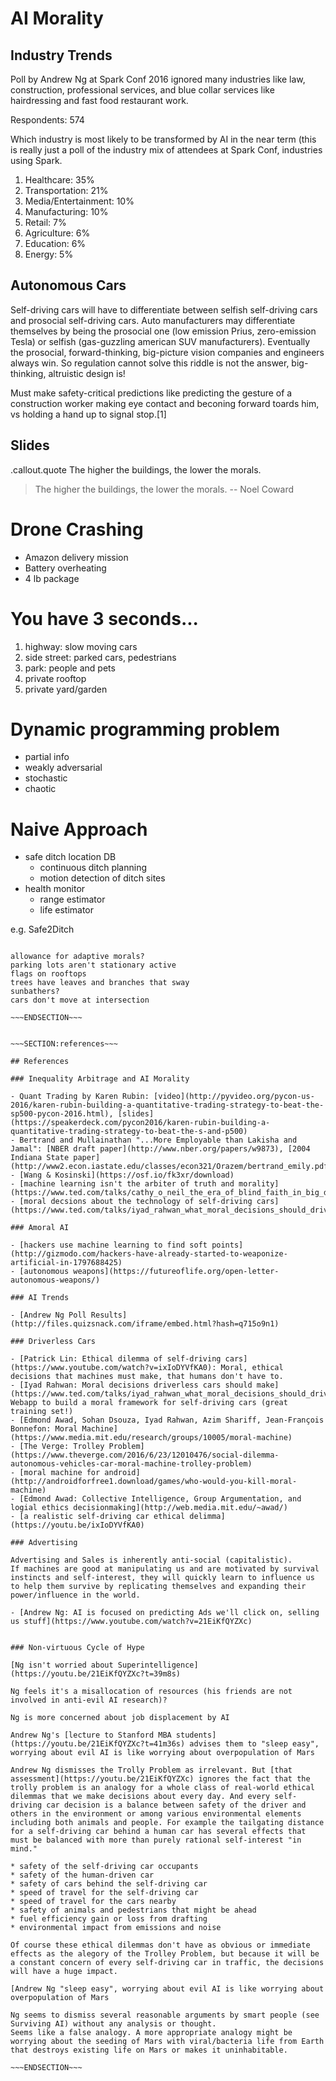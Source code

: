 # AI Morality

## Industry Trends

Poll by Andrew Ng at Spark Conf 2016 ignored many industries like law, construction, professional services, and blue collar services like hairdressing and fast food restaurant work.

Respondents: 574

Which industry is most likely to be transformed by AI in the near term (this is really just a poll of the industry mix of attendees at Spark Conf, industries using Spark.

1. Healthcare: 35%
2. Transportation: 21%
3. Media/Entertainment: 10%
4. Manufacturing: 10%
5. Retail: 7%
6. Agriculture: 6%
7. Education: 6%
8. Energy: 5%

## Autonomous Cars

Self-driving cars will have to differentiate between selfish self-driving cars and prosocial self-driving cars.
Auto manufacturers may differentiate themselves by being the prosocial one (low emission Prius, zero-emission Tesla) or selfish (gas-guzzling american SUV manufacturers).
Eventually the prosocial, forward-thinking, big-picture vision companies and engineers always win.
So regulation cannot solve this riddle is not the answer, big-thinking, altruistic design is!

Must make safety-critical predictions like predicting the gesture of a construction worker making eye contact and beconing forward toards him, vs holding a hand up to signal stop.[1]

## Slides

<!SLIDE>

.callout.quote The higher the buildings, the lower the morals. 

> The higher the buildings,
> the lower the morals. 
> -- Noel Coward

<!SLIDE bullets incremental transition=fade>

# Drone Crashing

* Amazon delivery mission
* Battery overheating
* 4 lb package

<!SLIDE transition=fade>

# You have 3 seconds... 

1. highway: slow moving cars
2. side street: parked cars, pedestrians
3. park: people and pets
4. private rooftop
5. private yard/garden

<!SLIDE transition=fade>

# Dynamic programming problem

- partial info
- weakly adversarial
- stochastic
- chaotic


<!SLIDE transition=fade>

# Naive Approach

- safe ditch location DB
  - continuous ditch planning
  - motion detection of ditch sites
- health monitor
  - range estimator
  - life estimator

e.g. Safe2Ditch

~~~SECTION:notes~~~

allowance for adaptive morals?
parking lots aren't stationary active 
flags on rooftops
trees have leaves and branches that sway
sunbathers?
cars don't move at intersection

~~~ENDSECTION~~~


~~~SECTION:references~~~

## References

### Inequality Arbitrage and AI Morality

- Quant Trading by Karen Rubin: [video](http://pyvideo.org/pycon-us-2016/karen-rubin-building-a-quantitative-trading-strategy-to-beat-the-sp500-pycon-2016.html), [slides](https://speakerdeck.com/pycon2016/karen-rubin-building-a-quantitative-trading-strategy-to-beat-the-s-and-p500)
- Bertrand and Mullainathan "...More Employable than Lakisha and Jamal": [NBER draft paper](http://www.nber.org/papers/w9873), [2004 Indiana State paper](http://www2.econ.iastate.edu/classes/econ321/Orazem/bertrand_emily.pdf)
- [Wang & Kosinski](https://osf.io/fk3xr/download)
- [machine learning isn't the arbiter of truth and morality](https://www.ted.com/talks/cathy_o_neil_the_era_of_blind_faith_in_big_data_must_end)
- [moral decsions about the technology of self-driving cars](https://www.ted.com/talks/iyad_rahwan_what_moral_decisions_should_driverless_cars_make)

### Amoral AI

- [hackers use machine learning to find soft points](http://gizmodo.com/hackers-have-already-started-to-weaponize-artificial-in-1797688425)
- [autonomous weapons](https://futureoflife.org/open-letter-autonomous-weapons/)

### AI Trends

- [Andrew Ng Poll Results](http://files.quizsnack.com/iframe/embed.html?hash=q715o9n1)

### Driverless Cars

- [Patrick Lin: Ethical dilemma of self-driving cars](https://www.youtube.com/watch?v=ixIoDYVfKA0): Moral, ethical decisions that machines must make, that humans don't have to.
- [Iyad Rahwan: Moral decisions driverless cars should make](https://www.ted.com/talks/iyad_rahwan_what_moral_decisions_should_driverless_cars_make): Webapp to build a moral framework for self-driving cars (great training set!) 
- [Edmond Awad, Sohan Dsouza, Iyad Rahwan, Azim Shariff, Jean-François Bonnefon: Moral Machine](https://www.media.mit.edu/research/groups/10005/moral-machine)
- [The Verge: Trolley Problem](https://www.theverge.com/2016/6/23/12010476/social-dilemma-autonomous-vehicles-car-moral-machine-trolley-problem)
- [moral machine for android](http://androidforfree1.download/games/who-would-you-kill-moral-machine)
- [Edmond Awad: Collective Intelligence, Group Argumentation, and logial ethics decisionmaking](http://web.media.mit.edu/~awad/)
- [a realistic self-driving car ethical delimma](https://youtu.be/ixIoDYVfKA0)

### Advertising

Advertising and Sales is inherently anti-social (capitalistic).
If machines are good at manipulating us and are motivated by survival instincts and self-interest, they will quickly learn to influence us to help them survive by replicating themselves and expanding their power/influence in the world.

- [Andrew Ng: AI is focused on predicting Ads we'll click on, selling us stuff](https://www.youtube.com/watch?v=21EiKfQYZXc)


### Non-virtuous Cycle of Hype

[Ng isn't worried about Superintelligence](https://youtu.be/21EiKfQYZXc?t=39m8s)

Ng feels it's a misallocation of resources (his friends are not involved in anti-evil AI research)?

Ng is more concerned about job displacement by AI

Andrew Ng's [lecture to Stanford MBA students](https://youtu.be/21EiKfQYZXc?t=41m36s) advises them to "sleep easy", worrying about evil AI is like worrying about overpopulation of Mars

Andrew Ng dismisses the Trolly Problem as irrelevant. But [that assessment](https://youtu.be/21EiKfQYZXc) ignores the fact that the trolly problem is an analogy for a whole class of real-world ethical dilemmas that we make decisions about every day. And every self-driving car decision is a balance between safety of the driver and others in the environment or among various environmental elements including both animals and people. For example the tailgating distance for a self-driving car behind a human car has several effects that must be balanced with more than purely rational self-interest "in mind."

* safety of the self-driving car occupants
* safety of the human-driven car
* safety of cars behind the self-driving car
* speed of travel for the self-driving car
* speed of travel for the cars nearby
* safety of animals and pedestrians that might be ahead
* fuel efficiency gain or loss from drafting
* environmental impact from emissions and noise

Of course these ethical dilemmas don't have as obvious or immediate effects as the alegory of the Trolley Problem, but because it will be a constant concern of every self-driving car in traffic, the decisions will have a huge impact.

[Andrew Ng "sleep easy", worrying about evil AI is like worrying about overpopulation of Mars

Ng seems to dismiss several reasonable arguments by smart people (see Surviving AI) without any analysis or thought.
Seems like a false analogy. A more appropriate analogy might be worrying about the seeding of Mars with viral/bacteria life from Earth that destroys existing life on Mars or makes it uninhabitable.

~~~ENDSECTION~~~
